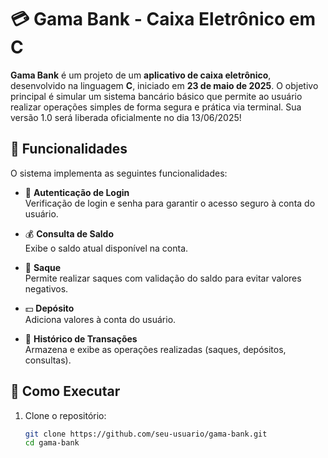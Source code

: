 # 💳 Gama Bank - Caixa Eletrônico em C

**Gama Bank** é um projeto de um **aplicativo de caixa eletrônico**, desenvolvido na linguagem **C**, iniciado em **23 de maio de 2025**. O objetivo principal é simular um sistema bancário básico que permite ao usuário realizar operações simples de forma segura e prática via terminal. Sua versão 1.0 será liberada oficialmente no dia 13/06/2025!

## 📌 Funcionalidades

O sistema implementa as seguintes funcionalidades:

- 🔐 **Autenticação de Login**  
  Verificação de login e senha para garantir o acesso seguro à conta do usuário.

- 💰 **Consulta de Saldo**  
  Exibe o saldo atual disponível na conta.

- 💸 **Saque**  
  Permite realizar saques com validação do saldo para evitar valores negativos.

- 💵 **Depósito**  
  Adiciona valores à conta do usuário.

- 🧾 **Histórico de Transações**  
  Armazena e exibe as operações realizadas (saques, depósitos, consultas).

## 🚀 Como Executar

1. Clone o repositório:
   ```bash
   git clone https://github.com/seu-usuario/gama-bank.git
   cd gama-bank
